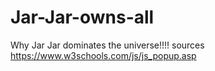 # Jar-Jar-owns-all
Why Jar Jar dominates the universe!!!!
sources
https://www.w3schools.com/js/js_popup.asp